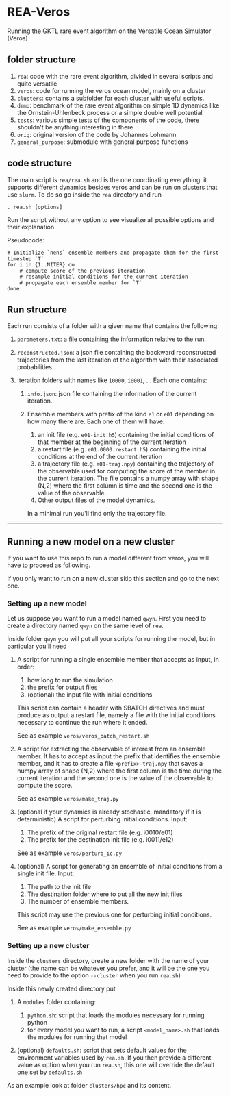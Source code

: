 # REA-Veros

Running the GKTL rare event algorithm on the Versatile Ocean Simulator (Veros)

## folder structure

1. `rea`: code with the rare event algorithm, divided in several scripts and quite versatile
2. `veros`: code for running the veros ocean model, mainly on a cluster
3. `clusters`: contains a subfolder for each cluster with useful scripts.
3. `demo`: benchmark of the rare event algorithm on simple 1D dynamics like the Ornstein-Uhlenbeck process or a simple double well potential
4. `tests`: various simple tests of the components of the code, there shouldn't be anything interesting in there
5. `orig`: original version of the code by Johannes Lohmann
6. `general_purpose`: submodule with general purpose functions

## code structure

The main script is `rea/rea.sh` and is the one coordinating everything: it supports different dynamics besides veros and can be run on clusters that use `slurm`. To do so go inside the `rea` directory and run

```
. rea.sh [options]
```

Run the script without any option to see visualize all possible options and their explanation.

Pseudocode:

```
# Initialize `nens` ensemble members and propagate them for the first timestep `T`
for i in {1..NITER} do
    # compute score of the previous iteration
    # resample initial conditions for the current iteration
    # propagate each ensemble member for `T`
done
```

## Run structure

Each run consists of a folder with a given name that contains the following:

1. `parameters.txt`: a file containing the information relative to the run.
2. `reconstructed.json`: a json file containing the backward reconstructed trajectories from the last iteration of the algorithm with their associated probabilities.
3. Iteration folders with names like `i0000`, `i0001`, ... Each one contains:

    1. `info.json`: json file containing the information of the current iteration.
    2. Ensemble members with prefix of the kind `e1` or `e01` depending on how many there are. Each one of them will have:
        1. an init file (e.g. `e01-init.h5`) containing the initial conditions of that member at the beginning of the current iteration
        2. a restart file (e.g. `e01.0000.restart.h5`) containing the initial conditions at the end of the current iteration
        3. a trajectory file (e.g. `e01-traj.npy`) containing the trajectory of the observable used for computing the score of the member in the current iteration. The file contains a numpy array with shape (N,2) where the first column is time and the second one is the value of the observable.
        4. Other output files of the model dynamics.

        In a minimal run you'll find only the trajectory file.

---

## Running a new model on a new cluster

If you want to use this repo to run a model different from veros, you will have to proceed as following.

If you only want to run on a new cluster skip this section and go to the next one.

### Setting up a new model

Let us suppose you want to run a model named `qwyn`. First you need to create a directory named `qwyn` on the same level of `rea`.

Inside folder `qwyn` you will put all your scripts for running the model, but in particular you'll need

1. A script for running a single ensemble member that accepts as input, in order:

    1. how long to run the simulation
    2. the prefix for output files
    3. (optional) the input file with initial conditions

    This script can contain a header with SBATCH directives and must produce as output a restart file, namely a file with the initial conditions necessary to continue the run where it ended.

    See as example `veros/veros_batch_restart.sh`

2. A script for extracting the observable of interest from an ensemble member. It has to accept as input the prefix that identifies the ensemble member, and it has to create a file `<prefix>-traj.npy` that saves a numpy array of shape (N,2) where the first column is the time during the current iteration and the second one is the value of the observable to compute the score.

    See as example `veros/make_traj.py`

3. (optional if your dynamics is already stochastic, mandatory if it is deterministic) A script for perturbing initial conditions. Input:

    1. The prefix of the original restart file (e.g. i0010/e01)
    2. The prefix for the destination init file (e.g. i0011/e12)

    See as example `veros/perturb_ic.py`

4. (optional) A script for generating an ensemble of initial conditions from a single init file. Input:

    1. The path to the init file
    2. The destination folder where to put all the new init files
    3. The number of ensemble members.

    This script may use the previous one for perturbing initial conditions.

    See as example `veros/make_ensemble.py`


### Setting up a new cluster

Inside the `clusters` directory, create a new folder with the name of your cluster (the name can be whatever you prefer, and it will be the one you need to provide to the option `--cluster` when you run `rea.sh`)

Inside this newly created directory put

1. A `modules` folder containing:
    1. `python.sh`: script that loads the modules necessary for running python
    2. for every model you want to run, a script `<model_name>.sh` that loads the modules for running that model

2. (optional) `defaults.sh`: script that sets default values for the environment variables used by `rea.sh`. If you then provide a different value as option when you run `rea.sh`, this one will override the default one set by `defaults.sh`

As an example look at folder `clusters/hpc` and its content.